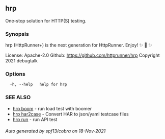 ## hrp

One-stop solution for HTTP(S) testing.

### Synopsis

hrp (HttpRunner+) is the next generation for HttpRunner. Enjoy! ✨ 🚀 ✨

License: Apache-2.0
Github: https://github.com/httprunner/hrp
Copyright 2021 debugtalk

### Options

```
  -h, --help   help for hrp
```

### SEE ALSO

* [hrp boom](hrp_boom.md)	 - run load test with boomer
* [hrp har2case](hrp_har2case.md)	 - Convert HAR to json/yaml testcase files
* [hrp run](hrp_run.md)	 - run API test

###### Auto generated by spf13/cobra on 18-Nov-2021
